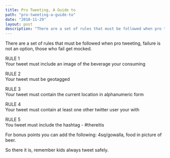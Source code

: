 ```yaml
---
title: Pro Tweeting, A Guide to
path: "pro-tweeting-a-guide-to"
date: "2010-11-29"
layout: post
description: "There are a set of rules that must be followed when pro tweeting, failure is not an option, those who fail get mocked."
---
```

<p>There are a set of rules that must be followed when pro tweeting, failure is not an option, those who fail get mocked.</p><p>RULE 1<br />Your tweet must include an image of the beverage your consuming</p><p>RULE 2<br />Your tweet must be geotagged</p><p>RULE 3<br />Your tweet must contain the current location in alphanumeric form</p><p>RULE 4<br />Your tweet must contain at least one other twitter user your with</p><p>RULE 5<br />You tweet must include the hashtag - #thereitis</p><p>For bonus points you can add the following: 4sq/gowalla, food in picture of beer.</p><p>So there it is, remember kids always tweet safely.</p>
